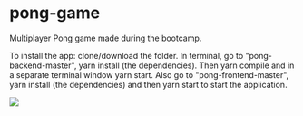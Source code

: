 # pong-game

Multiplayer Pong game made during the bootcamp.

To install the app: clone/download the folder. In terminal, go to "pong-backend-master", yarn install (the dependencies). Then yarn compile and in a separate terminal window yarn start. Also go to "pong-frontend-master", yarn install (the dependencies) and then yarn start to start the application.

![](https://github.com/alperkay/pong-game/blob/master/GIF-2018-07-12-22-57-12.gif)
